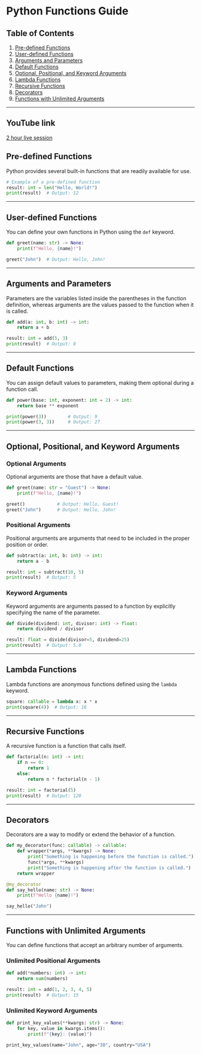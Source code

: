 # Python Functions Guide

## Table of Contents
1. [Pre-defined Functions](#pre-defined-functions)
2. [User-defined Functions](#user-defined-functions)
3. [Arguments and Parameters](#arguments-and-parameters)
4. [Default Functions](#default-functions)
5. [Optional, Positional, and Keyword Arguments](#optional-positional-and-keyword-arguments)
6. [Lambda Functions](#lambda-functions)
7. [Recursive Functions](#recursive-functions)
8. [Decorators](#decorators)
9. [Functions with Unlimited Arguments](#functions-with-unlimited-arguments)

---

## YouTube link
[2 hour live session](https://youtube.com/live/Iztf55Cs4pw)

## Pre-defined Functions

Python provides several built-in functions that are readily available for use.

```python
# Example of a pre-defined function
result: int = len("Hello, World!")
print(result)  # Output: 12
```

---

## User-defined Functions

You can define your own functions in Python using the `def` keyword.

```python
def greet(name: str) -> None:
    print(f"Hello, {name}!")

greet("John")  # Output: Hello, John!
```

---

## Arguments and Parameters

Parameters are the variables listed inside the parentheses in the function definition, whereas arguments are the values passed to the function when it is called.

```python
def add(a: int, b: int) -> int:
    return a + b

result: int = add(5, 3)
print(result)  # Output: 8
```

---

## Default Functions

You can assign default values to parameters, making them optional during a function call.

```python
def power(base: int, exponent: int = 2) -> int:
    return base ** exponent

print(power(3))        # Output: 9
print(power(3, 3))     # Output: 27
```

---

## Optional, Positional, and Keyword Arguments

### Optional Arguments
Optional arguments are those that have a default value.

```python
def greet(name: str = "Guest") -> None:
    print(f"Hello, {name}!")

greet()            # Output: Hello, Guest!
greet("John")      # Output: Hello, John!
```

### Positional Arguments
Positional arguments are arguments that need to be included in the proper position or order.

```python
def subtract(a: int, b: int) -> int:
    return a - b

result: int = subtract(10, 5)
print(result)  # Output: 5
```

### Keyword Arguments
Keyword arguments are arguments passed to a function by explicitly specifying the name of the parameter.

```python
def divide(dividend: int, divisor: int) -> float:
    return dividend / divisor

result: float = divide(divisor=5, dividend=25)
print(result)  # Output: 5.0
```

---

## Lambda Functions

Lambda functions are anonymous functions defined using the `lambda` keyword.

```python
square: callable = lambda x: x * x
print(square(4))  # Output: 16
```

---

## Recursive Functions

A recursive function is a function that calls itself.

```python
def factorial(n: int) -> int:
    if n == 0:
        return 1
    else:
        return n * factorial(n - 1)

result: int = factorial(5)
print(result)  # Output: 120
```

---

## Decorators

Decorators are a way to modify or extend the behavior of a function.

```python
def my_decorator(func: callable) -> callable:
    def wrapper(*args, **kwargs) -> None:
        print("Something is happening before the function is called.")
        func(*args, **kwargs)
        print("Something is happening after the function is called.")
    return wrapper

@my_decorator
def say_hello(name: str) -> None:
    print(f"Hello {name}!")

say_hello("John")
```

---

## Functions with Unlimited Arguments

You can define functions that accept an arbitrary number of arguments.

### Unlimited Positional Arguments

```python
def add(*numbers: int) -> int:
    return sum(numbers)

result: int = add(1, 2, 3, 4, 5)
print(result)  # Output: 15
```

### Unlimited Keyword Arguments

```python
def print_key_values(**kwargs: str) -> None:
    for key, value in kwargs.items():
        print(f"{key}: {value}")

print_key_values(name="John", age="30", country="USA")
```


